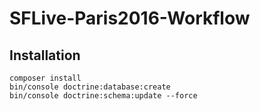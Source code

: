 SFLive-Paris2016-Workflow
=========================

Installation
------------

    composer install
    bin/console doctrine:database:create
    bin/console doctrine:schema:update --force
